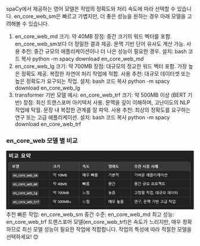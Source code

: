 spaCy에서 제공하는 영어 모델은 작업의 정확도와 처리 속도에 따라 선택할 수 있습니다. en_core_web_sm은 빠르고 가볍지만, 더 좋은 성능을 원하는 경우 아래 모델을 고려해볼 수 있습니다.

1. en_core_web_md
크기: 약 40MB
장점:
중간 크기의 워드 벡터를 포함.
en_core_web_sm보다 더 정밀한 결과 제공.
문맥 기반 단어 유사도 계산 가능.
사용 추천: 중간 규모의 애플리케이션이나 더 나은 성능이 필요한 경우.
설치:
bash
코드 복사
python -m spacy download en_core_web_md
2. en_core_web_lg
크기: 약 700MB
장점:
대규모의 정교한 워드 벡터 포함.
가장 높은 정확도 제공.
복잡한 자연어 처리 작업에 적합.
사용 추천: 대규모 데이터셋 또는 높은 정확도가 요구되는 작업.
설치:
bash
코드 복사
python -m spacy download en_core_web_lg
3. transformer 기반 모델
예시: en_core_web_trf
크기: 약 500MB 이상 (BERT 기반)
장점:
최신 트랜스포머 아키텍처 사용.
문맥을 깊이 이해하며, 고난이도의 NLP 작업에 탁월.
문장 내 복잡한 관계를 잘 파악.
사용 추천: 최상의 정확도를 요구하는 연구 또는 고급 애플리케이션.
설치:
bash
코드 복사
python -m spacy download en_core_web_trf


### en_core_web 모델 별 비교
<img src="img\en_core_web 모델.PNG">

<br>
추천
빠른 작업: en_core_web_sm
중간 수준: en_core_web_md
최고 성능: en_core_web_trf
트랜스포머 모델(en_core_web_trf)은 속도가 느리지만, 매우 정확하므로 최신 모델 성능이 필요한 작업에 적합합니다. 작업의 특성에 따라 적절한 모델을 선택하세요! 😊